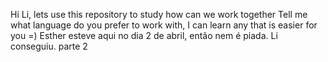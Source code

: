 Hi Li, lets use this repository to study how can we work together 
Tell me what language do you prefer to work with, I can learn any that is easier for you =) 
Esther esteve aqui no dia 2 de abril, então nem é piada. 
Li conseguiu. parte 2